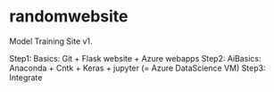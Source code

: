 # randomwebsite
Model Training Site v1.

Step1: Basics: Git + Flask website + Azure webapps 
Step2: AiBasics: Anaconda + Cntk + Keras + jupyter (= Azure DataScience VM)
Step3: Integrate
